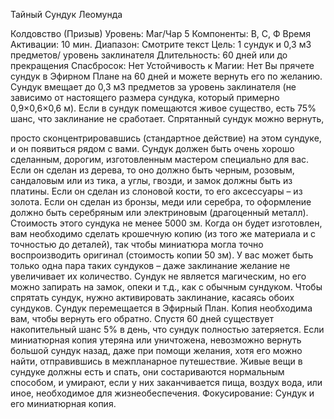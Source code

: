 
Тайный Сундук Леомунда

Колдовство (Призыв)
Уровень: Маг/Чар 5
Компоненты: В, С, Ф
Время Активации: 10 мин.
Диапазон: Смотрите текст
Цель: 1 сундук и 0,3 м3 предметов/
уровень заклинателя
Длительность: 60 дней или до
прекращения
Спасбросок: Нет
Устойчивость к Магии: Нет
Вы прячете сундук в Эфирном Плане на
60 дней и можете вернуть его по желанию. Сундук вмещает до 0,3 м3 предметов за уровень заклинателя (не зависимо
от настоящего размера сундука, который
примерно 0,9×0,6×0,6 м). Если в сундук помещаются живое существо, есть
75% шанс, что заклинание не сработает. Спрятанный сундук можно вернуть,

просто сконцентрировавшись (стандартное действие) на этом сундуке, и он появиться рядом с вами.
Сундук должен быть очень хорошо
сделанным, дорогим, изготовленным
мастером специально для вас. Если он
сделан из дерева, то оно должно быть
черным, розовым, сандаловым или из
тика, а углы, гвозди, и замок должны
быть из платины. Если он сделан из
слоновой кости, то его аксессуары – из
золота. Если он сделан из бронзы, меди
или серебра, то оформление должно
быть серебряным или электриновым
(драгоценный металл). Стоимость этого
сундука не менее 5000 зм. Когда он будет изготовлен, вам необходимо сделать
крошечную копию (из того же материала и с точностью до деталей), так чтобы
миниатюра могла точно воспроизводить
оригинал (стоимость копии 50 зм). У
вас может быть только одна пара таких
сундуков – даже заклинание желание не
увеличивает их количество. Сундук не
является магическим, но его можно запирать на замок, опеки и т.д., как с обычным сундуком.
Чтобы спрятать сундук, нужно активировать заклинание, касаясь обоих сундуков. Сундук перемещается в Эфирный
План. Копия необходима вам, чтобы вернуть его обратно.
Спустя 60 дней существует накопительный шанс 5% в день, что сундук
полностью затеряется. Если миниатюрная копия утеряна или уничтожена,
невозможно вернуть большой сундук
назад, даже при помощи желания, хотя
его можно найти, отправившись в межпланарное путешествие.
Живые вещи в сундуке должны есть
и спать, они состариваются нормальным
способом, и умирают, если у них заканчивается пища, воздух вода, или иное,
необходимое для жизнеобеспечения.
Фокусирование: Сундук и его миниатюрная копия.